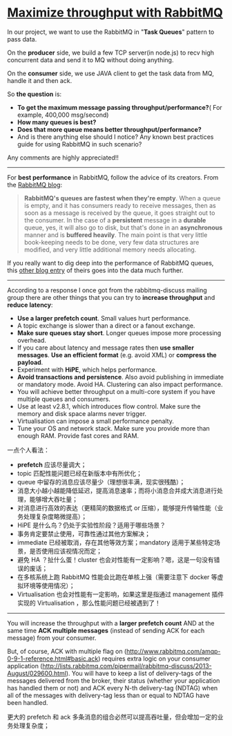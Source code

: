 


# [Maximize throughput with RabbitMQ](http://stackoverflow.com/questions/10030227/maximize-throughput-with-rabbitmq)

In our project, we want to use the RabbitMQ in "**Task Queues**" pattern to pass data.

On the **producer** side, we build a few TCP server(in node.js) to recv high concurrent data and send it to MQ without doing anything.

On the **consumer** side, we use JAVA client to get the task data from MQ, handle it and then ack.

So **the question** is: 
- **To get the maximum message passing throughput/performance?**( For example, 400,000 msg/second) 
- **How many queues is best?**
- **Does that more queue means better throughput/performance?**
- And is there anything else should I notice? Any known best practices guide for using RabbitMQ in such scenario?

Any comments are highly appreciated!!

----------

For **best performance** in RabbitMQ, follow the advice of its creators. From the [RabbitMQ blog](http://www.rabbitmq.com/blog/2011/09/24/sizing-your-rabbits/):

> **RabbitMQ's queues are fastest when they're empty**. When a queue is empty, and it has consumers ready to receive messages, then as soon as a message is received by the queue, it goes straight out to the consumer. In the case of a **persistent** message in a **durable** queue, yes, it will also go to disk, but that's done in an **asynchronous** manner and is **buffered heavily**. The main point is that very little book-keeping needs to be done, very few data structures are modified, and very little additional memory needs allocating.

If you really want to dig deep into the performance of RabbitMQ queues, this [other blog entry](http://www.rabbitmq.com/blog/2011/10/27/performance-of-queues-when-less-is-more/) of theirs goes into the data much further.

----------

According to a response I once got from the rabbitmq-discuss mailing group there are other things that you can try to **increase throughput** and **reduce latency**:

- **Use a larger prefetch count**. Small values hurt performance.
- A topic exchange is slower than a direct or a fanout exchange.
- **Make sure queues stay short**. Longer queues impose more processing overhead.
- If you care about latency and message rates then **use smaller messages**. **Use an efficient format** (e.g. avoid XML) or **compress the payload**.
- Experiment with **HiPE**, which helps performance.
- **Avoid transactions and persistence**. Also avoid publishing in immediate or mandatory mode. Avoid HA. Clustering can also impact performance.
- You will achieve better throughput on a multi-core system if you have multiple queues and consumers.
- Use at least v2.8.1, which introduces flow control. Make sure the memory and disk space alarms never trigger.
- Virtualisation can impose a small performance penalty.
- Tune your OS and network stack. Make sure you provide more than enough RAM. Provide fast cores and RAM.


一点个人看法：
- **prefetch** 应该尽量调大；
- topic 匹配性能问题已经在新版本中有所优化；
- queue 中留存的消息应该尽量少（理想很丰满，现实很残酷）；
- 消息大小越小越能降低延迟，提高消息速率；而将小消息合并成大消息进行处理，能够增大吞吐量；
- 对消息进行高效的表达（更精简的数据格式 or 压缩），能够提升传输性能（业务处理复杂度略微提高）；
- HiPE 是什么鸟？仍处于实验性阶段？适用于哪些场景？
- 事务肯定要禁止使用，可靠性通过其他方案解决；
- immediate 已经被取消，存在其他等效方案；mandatory 适用于某些特定场景，是否使用应该视情况而定；
- 避免 HA ？扯什么蛋！cluster 也会对性能有一定影响？嗯，这是一句没有错误的废话；
- 在多核系统上跑 RabbitMQ 性能会比跑在单核上强（需要注意下 docker 等虚拟环境等使用情况）；
- Virtualisation 也会对性能有一定影响，如果这里是指通过 management 插件实现的 Virtualisation ，那么性能问题已经被遇到了！

----------

You will increase the throughput with a **larger prefetch count** AND at the same time **ACK multiple messages** (instead of sending ACK for each message) from your consumer.

But, of course, ACK with multiple flag on (http://www.rabbitmq.com/amqp-0-9-1-reference.html#basic.ack) requires extra logic on your consumer application (http://lists.rabbitmq.com/pipermail/rabbitmq-discuss/2013-August/029600.html). You will have to keep a list of delivery-tags of the messages delivered from the broker, their status (whether your application has handled them or not) and ACK every N-th delivery-tag (NDTAG) when all of the messages with delivery-tag less than or equal to NDTAG have been handled.

更大的 prefetch 和 ack 多条消息的组合必然可以提高吞吐量，但会增加一定的业务处理复杂度；

